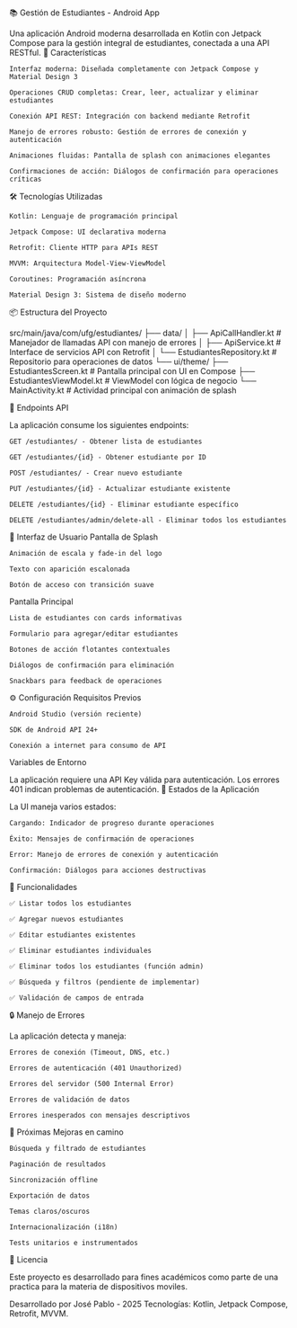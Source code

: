 📚 Gestión de Estudiantes - Android App

Una aplicación Android moderna desarrollada en Kotlin con Jetpack Compose para la gestión integral de estudiantes, conectada a una API RESTful.
🚀 Características

    Interfaz moderna: Diseñada completamente con Jetpack Compose y Material Design 3

    Operaciones CRUD completas: Crear, leer, actualizar y eliminar estudiantes

    Conexión API REST: Integración con backend mediante Retrofit

    Manejo de errores robusto: Gestión de errores de conexión y autenticación

    Animaciones fluidas: Pantalla de splash con animaciones elegantes

    Confirmaciones de acción: Diálogos de confirmación para operaciones críticas

🛠️ Tecnologías Utilizadas

    Kotlin: Lenguaje de programación principal

    Jetpack Compose: UI declarativa moderna

    Retrofit: Cliente HTTP para APIs REST

    MVVM: Arquitectura Model-View-ViewModel

    Coroutines: Programación asíncrona

    Material Design 3: Sistema de diseño moderno

📦 Estructura del Proyecto

src/main/java/com/ufg/estudiantes/
├── data/
│   ├── ApiCallHandler.kt    # Manejador de llamadas API con manejo de errores
│   ├── ApiService.kt        # Interface de servicios API con Retrofit
│   └── EstudiantesRepository.kt # Repositorio para operaciones de datos
└── ui/theme/
    ├── EstudiantesScreen.kt  # Pantalla principal con UI en Compose
    ├── EstudiantesViewModel.kt # ViewModel con lógica de negocio
    └── MainActivity.kt       # Actividad principal con animación de splash

🔌 Endpoints API

La aplicación consume los siguientes endpoints:

    GET /estudiantes/ - Obtener lista de estudiantes

    GET /estudiantes/{id} - Obtener estudiante por ID

    POST /estudiantes/ - Crear nuevo estudiante

    PUT /estudiantes/{id} - Actualizar estudiante existente

    DELETE /estudiantes/{id} - Eliminar estudiante específico

    DELETE /estudiantes/admin/delete-all - Eliminar todos los estudiantes

🎨 Interfaz de Usuario
Pantalla de Splash

    Animación de escala y fade-in del logo

    Texto con aparición escalonada

    Botón de acceso con transición suave

Pantalla Principal

    Lista de estudiantes con cards informativas

    Formulario para agregar/editar estudiantes

    Botones de acción flotantes contextuales

    Diálogos de confirmación para eliminación

    Snackbars para feedback de operaciones

⚙️ Configuración
Requisitos Previos

    Android Studio (versión reciente)

    SDK de Android API 24+

    Conexión a internet para consumo de API

Variables de Entorno

La aplicación requiere una API Key válida para autenticación. Los errores 401 indican problemas de autenticación.
🚦 Estados de la Aplicación

La UI maneja varios estados:

    Cargando: Indicador de progreso durante operaciones

    Éxito: Mensajes de confirmación de operaciones

    Error: Manejo de errores de conexión y autenticación

    Confirmación: Diálogos para acciones destructivas

📱 Funcionalidades

    ✅ Listar todos los estudiantes

    ✅ Agregar nuevos estudiantes

    ✅ Editar estudiantes existentes

    ✅ Eliminar estudiantes individuales

    ✅ Eliminar todos los estudiantes (función admin)

    ✅ Búsqueda y filtros (pendiente de implementar)

    ✅ Validación de campos de entrada

🔒 Manejo de Errores

La aplicación detecta y maneja:

    Errores de conexión (Timeout, DNS, etc.)

    Errores de autenticación (401 Unauthorized)

    Errores del servidor (500 Internal Error)

    Errores de validación de datos

    Errores inesperados con mensajes descriptivos


🎯 Próximas Mejoras en camino 

    Búsqueda y filtrado de estudiantes

    Paginación de resultados

    Sincronización offline

    Exportación de datos

    Temas claros/oscuros

    Internacionalización (i18n)

    Tests unitarios e instrumentados

📄 Licencia

Este proyecto es desarrollado para fines académicos como parte de una practica para la materia de dispositivos moviles.

Desarrollado por José Pablo - 2025
Tecnologías: Kotlin, Jetpack Compose, Retrofit, MVVM.